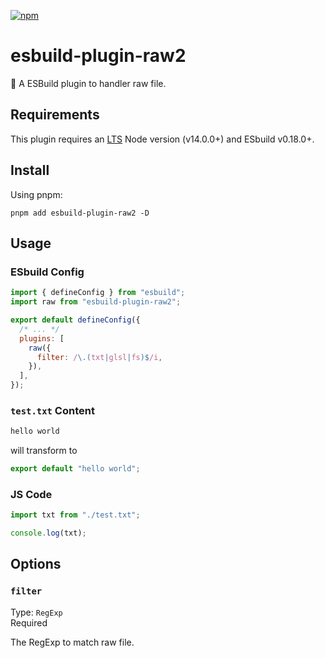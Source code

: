 [npm]: https://img.shields.io/npm/v/esbuild-plugin-raw2
[npm-url]: https://www.npmjs.com/package/esbuild-plugin-raw2

[![npm][npm]][npm-url]

# esbuild-plugin-raw2

🍣 A ESBuild plugin to handler raw file.

## Requirements

This plugin requires an [LTS](https://github.com/nodejs/Release) Node version (v14.0.0+) and ESbuild v0.18.0+.

## Install

Using pnpm:

```console
pnpm add esbuild-plugin-raw2 -D
```

## Usage

### ESbuild Config

```js
import { defineConfig } from "esbuild";
import raw from "esbuild-plugin-raw2";

export default defineConfig({
  /* ... */
  plugins: [
    raw({
      filter: /\.(txt|glsl|fs)$/i,
    }),
  ],
});
```

### `test.txt` Content

```txt
hello world
```

will transform to

```ts
export default "hello world";
```

### JS Code

```ts
import txt from "./test.txt";

console.log(txt);
```

## Options

### `filter`

Type: `RegExp` <br>
Required

The RegExp to match raw file.
